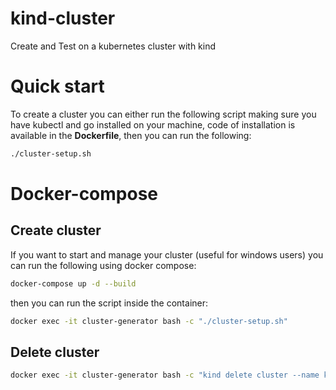 # kind-cluster
Create and Test on a kubernetes cluster with kind
# Quick start
To create a cluster you can either run the following script making sure you have kubectl and go installed on your machine, code of installation is available in the **Dockerfile**, then you can run the following:
```sh
./cluster-setup.sh
```
# Docker-compose
## Create cluster
If you want to start and manage your cluster (useful for windows users) you can run the following using docker compose:
```sh
docker-compose up -d --build 
```
then you can run the script inside the container:
```sh
docker exec -it cluster-generator bash -c "./cluster-setup.sh"
```
## Delete cluster
```sh
docker exec -it cluster-generator bash -c "kind delete cluster --name k8s-cluster"
```


